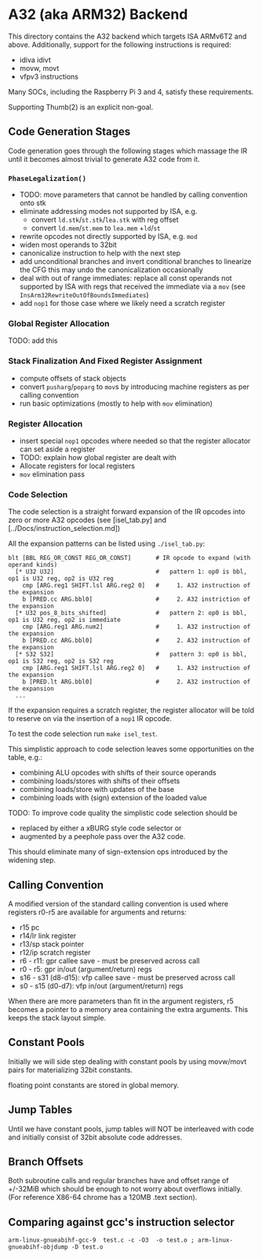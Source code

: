 # A32 (aka ARM32) Backend

This directory contains the A32 backend which targets ISA ARMv6T2 and above.
Additionally, support for the following instructions is required:
* idiva idivt 
* movw, movt
* vfpv3 instructions

Many SOCs, including the Raspberry Pi 3 and 4, satisfy these requirements.

Supporting Thumb(2) is an explicit non-goal.

## Code Generation Stages

Code generation goes through the following stages which 
massage the IR until it becomes almost trivial to generate
A32 code from it.

### `PhaseLegalization()`

* TODO: move parameters that cannot be handled by calling convention
  onto stk 
* eliminate addressing modes not supported by ISA, e.g. 
  - convert `ld.stk`/`st.stk`/`lea.stk` with reg offset
  - convert `ld.mem`/`st.mem` to  `lea.mem` +`ld`/`st`
* rewrite opcodes not directly supported by ISA, e.g. `mod`
* widen most operands to 32bit
* canonicalize instruction to help with the next step
* add unconditional branches and invert conditional branches to linearize the CFG
  this may undo the canonicalization occasionally
* deal with out of range immediates:
  replace all const operands not supported by ISA with regs that
   received the immediate via a `mov` (see `InsArm32RewriteOutOfBoundsImmediates`)
* add `nop1` for those case where we likely need a scratch register 

### Global Register Allocation

TODO: add this

###  Stack Finalization And Fixed Register Assignment

* compute offsets of stack objects
* convert `pusharg`/`poparg` to `mov`s by introducing machine registers
  as per calling convention
* run basic optimizations (mostly to help with `mov` elimination)


### Register Allocation 

* insert special `nop1` opcodes where needed so that the register allocator
  can set aside a register
* TODO: explain how global register are dealt with
* Allocate registers for local registers  
* `mov` elimination pass

### Code Selection

The code selection is a straight forward expansion of
the IR opcodes into zero or more A32 opcodes (see [isel_tab.py] and 
[../Docs/instruction_selection.md])

All the expansion patterns can be listed using `./isel_tab.py`:
```
blt [BBL REG_OR_CONST REG_OR_CONST]       # IR opcode to expand (with operand kinds)
  [* U32 U32]                             #   pattern 1: op0 is bbl, op1 is U32 reg, op2 is U32 reg 
    cmp [ARG.reg1 SHIFT.lsl ARG.reg2 0]   #     1. A32 instruction of the expansion
    b [PRED.cc ARG.bbl0]                  #     2. A32 instriction of the expansion
  [* U32 pos_8_bits_shifted]              #   pattern 2: op0 is bbl, op1 is U32 reg, op2 is immediate
    cmp [ARG.reg1 ARG.num2]               #     1. A32 instruction of the expansion
    b [PRED.cc ARG.bbl0]                  #     2. A32 instruction of the expansion
  [* S32 S32]                             #   pattern 3: op0 is bbl, op1 is S32 reg, op2 is S32 reg 
    cmp [ARG.reg1 SHIFT.lsl ARG.reg2 0]   #     1. A32 instruction of the expansion
    b [PRED.lt ARG.bbl0]                  #     2. A32 instruction of the expansion
  ...
```

If the expansion requires a scratch register, the register allocator
will be told to reserve on via the insertion of a `nop1` IR opcode.

To test the code selection run `make isel_test`.

This simplistic approach to code selection leaves some opportunities on the table, e.g.:

* combining ALU opcodes with shifts of their source operands
* combining loads/stores with shifts of their offsets
* combining loads/store with updates of the base
* combining loads with (sign) extension of the loaded value

TODO: To improve code quality the simplistic code selection should be

* replaced by either a xBURG style code selector or
* augmented by a peephole pass over the A32 code.

This should eliminate many of sign-extension ops introduced by the widening step.


## Calling Convention

A modified version of the standard calling convention is used
where registers r0-r5 are available for arguments and returns:

* r15 pc
* r14/lr link register
* r13/sp stack pointer
* r12/ip scratch register
* r6 - r11: gpr callee save - must be preserved across call
* r0 - r5: gpr in/out (argument/return) regs
* s16 - s31  (d8-d15): vfp  callee save - must be preserved across call
* s0 - s15  (d0-d7): vfp in/out (argument/return) regs

When there are more parameters than fit in the argument
registers, r5 becomes a pointer to a memory area containing
the extra arguments. This keeps the stack layout simple.


## Constant Pools

Initially we will side step dealing with constant pools 
by using movw/movt pairs for materializing 32bit constants.

floating point constants are stored in global memory.

## Jump Tables

Until we have constant pools, jump tables will NOT be interleaved with code and initially consist
of 32bit absolute code addresses.


## Branch Offsets

Both subroutine calls and regular branches have and offset range of +/-32MiB 
which should be enough to not worry about overflows initially. 
(For reference X86-64 chrome has a 120MB .text section).

## Comparing against gcc's instruction selector

```
arm-linux-gnueabihf-gcc-9  test.c -c -O3  -o test.o ; arm-linux-gnueabihf-objdump -D test.o
```



